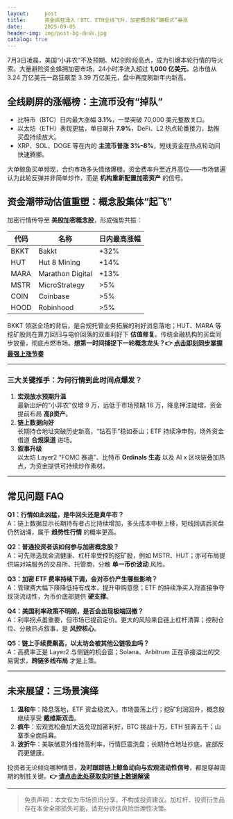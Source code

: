 ```yaml
---
layout:     post
title:      资金疯狂涌入！BTC、ETH全线飞升，加密概念股“蹦极式”暴涨
date:       2025-09-05
header-img: img/post-bg-desk.jpg
catalog: true
---
```


7月3日凌晨，美国“小非农”不及预期、M2创阶段高点，成为引爆本轮行情的导火索。大量避险资金蜂拥加密市场，24小时净流入超过 **1,000 亿美元**，总市值从 3.24 万亿美元一路狂飙至 3.39 万亿美元，盘中再度刷新年内新高。

## 全线刷屏的涨幅榜：主流币没有“掉队”

- 比特币（BTC）日内最大涨幅 **3.1%**，一举突破 70,000 美元整数关口。  
- 以太坊（ETH）表现更猛，单日飙升 **7.9%**，DeFi、L2 热点轮番接力，助推买盘持续放大。  
- XRP、SOL、DOGE 等在内的 **主流币普涨 3%–8%**，短线资金在热点轮动间快速腾挪。

大单鲸鱼买单频现，合约市场多头情绪爆棚，资金费率升至近月高位——市场普遍认为此轮反弹并非简单炒作，而是 **机构重新配置加密资产** 的信号。

## 资金潮带动估值重塑：概念股集体“起飞”

加密行情传导至 **美股加密概念股**，形成强势共振：

| 代码 | 名称 | 日内最高涨幅 |
|---|---|---|
| BKKT | Bakkt | +32% |
| HUT | Hut 8 Mining | +14% |
| MARA | Marathon Digital | +13% |
| MSTR | MicroStrategy | >5% |
| COIN | Coinbase | >5% |
| HOOD | Robinhood | >5% |

BKKT 领涨全场的背后，是合规托管业务拓展的利好消息落地；HUT、MARA 等挖矿股则在算力回归与电价回落的双重利好下 **估值修复**。传统金融机构的买盘同步放量，彻底点燃市场。**想第一时间捕捉下一轮概念龙头？👉 [点击即刻同步掌握最强上涨节奏](https://okxdog.com/)**

---

### 三大关键推手：为何行情到此时间点爆发？

1. **宏观放水预期升温**  
   最新出炉的“小非农”仅增 9 万，远低于市场预期 16 万，降息押注陡增，资金提前布局 **高β资产**。  
2. **链上数据向好**  
   长期持仓地址突破历史新高，“钻石手”稳如泰山；ETF 持续净申购，场外资金借道 **合规渠道** 进场。  
3. **叙事升级**  
   以太坊 Layer2 “FOMC 赛道”、比特币 **Ordinals 生态** 以及 AI x 区块链叠加热点，为资金提供可持续炒作素材。

---

## 常见问题 FAQ

**Q1：行情如此凶猛，是牛回头还是真牛市？**  
A：链上数据显示长期持有者占比持续增加，多头成本中枢上移，短线回调后买盘仍然汹涌，属于 **趋势性行情** 的概率更高。

**Q2：普通投资者该如何参与加密概念股？**  
A：可先筛选现金流健康、杠杆率受控的挖矿股，例如 MSTR、HUT；亦可布局提供端对端服务的交易所、托管商，分散 **单一币价波动** 风险。

**Q3：加密 ETF 费率持续下调，会对币价产生哪些影响？**  
A：管理费大幅下降降低持有成本，提升申购意愿；ETF 的持续净买入将直接争夺现货流动性，为币价底部提供 **硬支撑**。

**Q4：美国利率政策不明朗，是否会出现极端回撤？**  
A：利率拐点虽重要，但市场已提前定价。更大的风险来自链上杠杆清算；控制仓位、分散热点叙事，是 **风控核心**。

**Q5：链上手续费飙高，以太坊会被其他公链吸血吗？**  
A：高费率正是 Layer2 与侧链的机会窗；Solana、Arbitrum 正在承接溢出的交易需求，**跨链多线布局** 才是上策。

---

## 未来展望：三场景演绎

1. **温和牛**：降息落地，ETF 资金稳流入，市场震荡上行；挖矿利润回升，概念股继续享受 **戴维斯双击**。  
2. **疯牛**：宏观宽松叠加大选兑现加密利好，BTC 挑战十万，ETH 狂奔五千；山寨季全面启幕。  
3. **波折牛**：美联储意外维持高利率，行情巨震洗盘；长期持仓地址抄底，底部反而更健康。

投资者无论倾向哪种情景，**及时跟踪链上鲸鱼动向与宏观流动性信号**，都是穿越周期的制胜关键。**👉 [请点击此处获取实时链上数据解读](https://okxdog.com/)**

---

> 免责声明：本文仅为市场资讯分享，不构成投资建议。加杠杆、投资衍生品存在本金全部损失可能，请充分评估风险后理性决策。